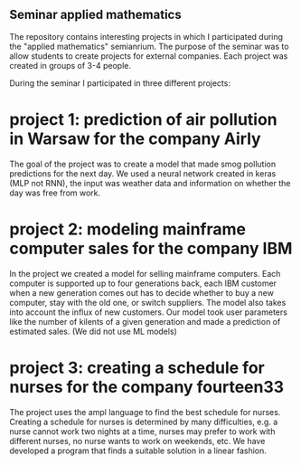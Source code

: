 ## Seminar applied mathematics


The repository contains interesting projects in which I participated during the "applied mathematics" semianrium. The purpose of the seminar was to allow students to create projects for external companies. Each project was created in groups of 3-4 people.

During the seminar I participated in three different projects:

# project 1: prediction of air pollution in Warsaw for the company Airly

The goal of the project was to create a model that made smog pollution predictions for the next day. We used a neural network created in keras (MLP not RNN), the input was weather data and information on whether the day was free from work.

# project 2: modeling mainframe computer sales for the company IBM

In the project we created a model for selling mainframe computers. Each computer is supported up to four generations back, each IBM customer when a new generation comes out has to decide whether to buy a new computer, stay with the old one, or switch suppliers. The model also takes into account the influx of new customers. Our model took user parameters like the number of kilents of a given generation and made a prediction of estimated sales. (We did not use ML models)


# project 3: creating a schedule for nurses for the company fourteen33

The project uses the ampl language to find the best schedule for nurses. Creating a schedule for nurses is determined by many difficulties, e.g. a nurse cannot work two nights at a time, nurses may prefer to work with different nurses, no nurse wants to work on weekends, etc. We have developed a program that finds a suitable solution in a linear fashion.

